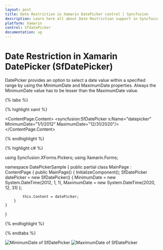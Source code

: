 ```yaml
---
layout: post
title: Date Restriction in Xamarin DatePicker control | Syncfusion
description: Learn here all about Date Restriction support in Syncfusion Xamarin DatePicker (SfDatePicker) control and more.
platform: Xamarin
control: SfdatePicker
documentation: ug
---
```



# Date Restriction in Xamarin DatePicker (SfDatePicker)

DatePicker provides an option to select a date value within a specified range by using the MinimumDate and MaximumDate properties. Always the MinimumDate value has to be lesser than the MaximumDate value.

{% tabs %}

{% highlight xaml %}

<?xml version="1.0" encoding="utf-8" ?>
<ContentPage xmlns="http://xamarin.com/schemas/2014/forms"
             xmlns:x="http://schemas.microsoft.com/winfx/2009/xaml"
             xmlns:local="clr-namespace:DatePickerSample"
             xmlns:syncfusion="clr-namespace:Syncfusion.XForms.Pickers;assembly=Syncfusion.SfPicker.XForms"
             x:Class="DatePickerSample.MainPage">
    <ContentPage.Content>
        <syncfusion:SfDatePicker x:Name="datepicker"
                                 MinimumDate="1/1/2012"
                                 MaximumDate="12/31/2020"/>
    </ContentPage.Content>
</ContentPage>

{% endhighlight %}

{% highlight c# %}  

using Syncfusion.XForms.Pickers;
using Xamarin.Forms;

namespace DatePickerSample
{
    public partial class MainPage : ContentPage
    {
        public MainPage()
        {
            InitializeComponent();
            SfDatePicker datePicker = new SfDatePicker()
            {
                MinimumDate = new System.DateTime(2012, 1, 1),
                MaximumDate = new System.DateTime(2020, 12, 31)
            };

            this.Content = datePicker;
        }
    }
}

{% endhighlight %}

{% endtabs %}

![MinimumDate of SfDatePicker](images/MinimumDate_DatePicker.png)
![MaximumDate of SfDatePicker](images/MaximumDate_DatePicker.png)

